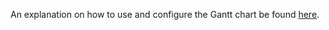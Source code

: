 An explanation on how to use and configure the Gantt chart be found [here](https://daniels-notes.de/posts/2025/custom-gantt-chart).
